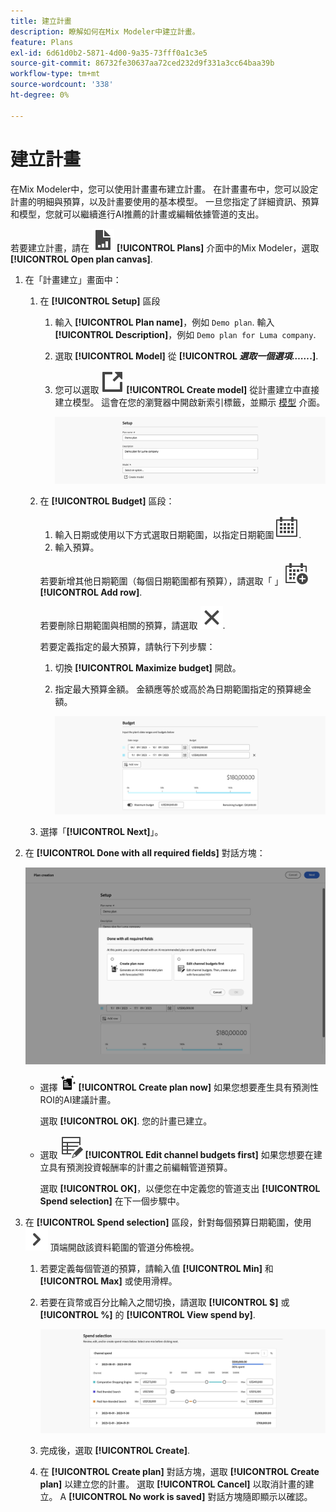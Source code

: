 ```yaml
---
title: 建立計畫
description: 瞭解如何在Mix Modeler中建立計畫。
feature: Plans
exl-id: 6d61d0b2-5871-4d00-9a35-73fff0a1c3e5
source-git-commit: 86732fe30637aa72ced232d9f331a3cc64baa39b
workflow-type: tm+mt
source-wordcount: '338'
ht-degree: 0%

---
```



# 建立計畫

在Mix Modeler中，您可以使用計畫畫布建立計畫。 在計畫畫布中，您可以設定計畫的明細與預算，以及計畫要使用的基本模型。 一旦您指定了詳細資訊、預算和模型，您就可以繼續進行AI推薦的計畫或編輯依據管道的支出。

若要建立計畫，請在 ![PLan](../assets/icons/FileChart.svg) **[!UICONTROL Plans]** 介面中的Mix Modeler，選取 **[!UICONTROL Open plan canvas]**.

1. 在「計畫建立」畫面中：

   1. 在 **[!UICONTROL Setup]** 區段

      1. 輸入 **[!UICONTROL Plan name]**，例如 `Demo plan`. 輸入 **[!UICONTROL Description]**，例如 `Demo plan for Luma company`.
      1. 選取 **[!UICONTROL Model]** 從 **[!UICONTROL _選取一個選項……_.]**.
      1. 您可以選取 ![連結輸出](../assets/icons/LinkOut.svg) **[!UICONTROL Create model]** 從計畫建立中直接建立模型。 這會在您的瀏覽器中開啟新索引標籤，並顯示 [模型](../models/overview.md) 介面。

         ![計畫設定](../assets/plan-setup.png)

   1. 在 **[!UICONTROL Budget]** 區段：

      1. 輸入日期或使用以下方式選取日期範圍，以指定日期範圍 ![行事曆](../assets/icons/Calendar.svg).
      1. 輸入預算。

      若要新增其他日期範圍（每個日期範圍都有預算），請選取「 」 ![行事曆新增](../assets/icons/CalendarAdd.svg) **[!UICONTROL Add row]**.

      若要刪除日期範圍與相關的預算，請選取 ![關閉](../assets/icons/Close.svg).

      若要定義指定的最大預算，請執行下列步驟：

      1. 切換 **[!UICONTROL Maximize budget]** 開啟。
      1. 指定最大預算金額。 金額應等於或高於為日期範圍指定的預算總金額。

         ![計畫預算](../assets/plan-budget.png)

   1. 選擇「**[!UICONTROL Next]**」。

1. 在 **[!UICONTROL Done with all required fields]** 對話方塊：

   ![計畫完成](../assets/plan-done-required-fields.png)

   * 選擇 <img src="../assets/icons/NewPlan.svg" width="25" /> **[!UICONTROL Create plan now]** 如果您想要產生具有預測性ROI的AI建議計畫。

     選取 **[!UICONTROL OK]**. 您的計畫已建立。


   * 選取 ![表格編輯](../assets/icons/TableEdit.svg) **[!UICONTROL Edit channel budgets first]** 如果您想要在建立具有預測投資報酬率的計畫之前編輯管道預算。

     選取 **[!UICONTROL OK]**，以便您在中定義您的管道支出 **[!UICONTROL Spend selection]** 在下一個步驟中。



1. 在 **[!UICONTROL Spend selection]** 區段，針對每個預算日期範圍，使用 ![V形](../assets/icons/ChevronRight.svg) 頂端開啟該資料範圍的管道分佈檢視。

   1. 若要定義每個管道的預算，請輸入值 **[!UICONTROL Min]** 和 **[!UICONTROL Max]** 或使用滑桿。

   1. 若要在貨幣或百分比輸入之間切換，請選取 **[!UICONTROL $]** 或 **[!UICONTROL %]** 的 **[!UICONTROL View spend by]**.

      ![花費選取範圍](../assets/plan-spend-selection.png)

   1. 完成後，選取 **[!UICONTROL Create]**.

   1. 在 **[!UICONTROL Create plan]** 對話方塊，選取 **[!UICONTROL Create plan]** 以建立您的計畫。 選取 **[!UICONTROL Cancel]** 以取消計畫的建立。 A **[!UICONTROL No work is saved]** 對話方塊隨即顯示以確認。
